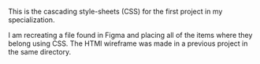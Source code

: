 This is the cascading style-sheets (CSS) for the first project in my specialization. 

I am recreating a file found in Figma and placing all of the items where they belong using CSS.  The HTMl wireframe was made in a previous project in the same directory. 